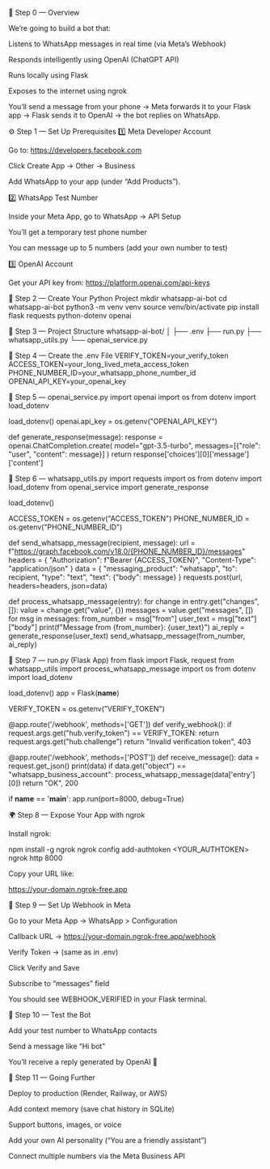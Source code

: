 🧩 Step 0 — Overview

We’re going to build a bot that:

Listens to WhatsApp messages in real time (via Meta’s Webhook)

Responds intelligently using OpenAI (ChatGPT API)

Runs locally using Flask

Exposes to the internet using ngrok

You’ll send a message from your phone → Meta forwards it to your Flask app → Flask sends it to OpenAI → the bot replies on WhatsApp.

⚙️ Step 1 — Set Up Prerequisites
1️⃣ Meta Developer Account

Go to: https://developers.facebook.com

Click Create App → Other → Business

Add WhatsApp to your app (under “Add Products”).

2️⃣ WhatsApp Test Number

Inside your Meta App, go to WhatsApp → API Setup

You’ll get a temporary test phone number

You can message up to 5 numbers (add your own number to test)

3️⃣ OpenAI Account

Get your API key from: https://platform.openai.com/api-keys

🧾 Step 2 — Create Your Python Project
mkdir whatsapp-ai-bot
cd whatsapp-ai-bot
python3 -m venv venv
source venv/bin/activate
pip install flask requests python-dotenv openai

🧱 Step 3 — Project Structure
whatsapp-ai-bot/
│
├── .env
├── run.py
├── whatsapp_utils.py
└── openai_service.py

🔑 Step 4 — Create the .env File
VERIFY_TOKEN=your_verify_token
ACCESS_TOKEN=your_long_lived_meta_access_token
PHONE_NUMBER_ID=your_whatsapp_phone_number_id
OPENAI_API_KEY=your_openai_key

🧠 Step 5 — openai_service.py
import openai
import os
from dotenv import load_dotenv

load_dotenv()
openai.api_key = os.getenv("OPENAI_API_KEY")

def generate_response(message):
    response = openai.ChatCompletion.create(
        model="gpt-3.5-turbo",
        messages=[{"role": "user", "content": message}]
    )
    return response['choices'][0]['message']['content']

💬 Step 6 — whatsapp_utils.py
import requests
import os
from dotenv import load_dotenv
from openai_service import generate_response

load_dotenv()

ACCESS_TOKEN = os.getenv("ACCESS_TOKEN")
PHONE_NUMBER_ID = os.getenv("PHONE_NUMBER_ID")

def send_whatsapp_message(recipient, message):
    url = f"https://graph.facebook.com/v18.0/{PHONE_NUMBER_ID}/messages"
    headers = {
        "Authorization": f"Bearer {ACCESS_TOKEN}",
        "Content-Type": "application/json"
    }
    data = {
        "messaging_product": "whatsapp",
        "to": recipient,
        "type": "text",
        "text": {"body": message}
    }
    requests.post(url, headers=headers, json=data)

def process_whatsapp_message(entry):
    for change in entry.get("changes", []):
        value = change.get("value", {})
        messages = value.get("messages", [])
        for msg in messages:
            from_number = msg["from"]
            user_text = msg["text"]["body"]
            print(f"Message from {from_number}: {user_text}")
            ai_reply = generate_response(user_text)
            send_whatsapp_message(from_number, ai_reply)

🚀 Step 7 — run.py (Flask App)
from flask import Flask, request
from whatsapp_utils import process_whatsapp_message
import os
from dotenv import load_dotenv

load_dotenv()
app = Flask(__name__)

VERIFY_TOKEN = os.getenv("VERIFY_TOKEN")

@app.route('/webhook', methods=['GET'])
def verify_webhook():
    if request.args.get("hub.verify_token") == VERIFY_TOKEN:
        return request.args.get("hub.challenge")
    return "Invalid verification token", 403

@app.route('/webhook', methods=['POST'])
def receive_message():
    data = request.get_json()
    print(data)
    if data.get("object") == "whatsapp_business_account":
        process_whatsapp_message(data['entry'][0])
    return "OK", 200

if __name__ == '__main__':
    app.run(port=8000, debug=True)

🌍 Step 8 — Expose Your App with ngrok

Install ngrok:

npm install -g ngrok
ngrok config add-authtoken <YOUR_AUTHTOKEN>
ngrok http 8000


Copy your URL like:

https://your-domain.ngrok-free.app

🔗 Step 9 — Set Up Webhook in Meta

Go to your Meta App → WhatsApp > Configuration

Callback URL → https://your-domain.ngrok-free.app/webhook

Verify Token → (same as in .env)

Click Verify and Save

Subscribe to “messages” field

You should see WEBHOOK_VERIFIED in your Flask terminal.

📲 Step 10 — Test the Bot

Add your test number to WhatsApp contacts

Send a message like “Hi bot”

You’ll receive a reply generated by OpenAI 🎉

🧠 Step 11 — Going Further

Deploy to production (Render, Railway, or AWS)

Add context memory (save chat history in SQLite)

Support buttons, images, or voice

Add your own AI personality (“You are a friendly assistant”)

Connect multiple numbers via the Meta Business API